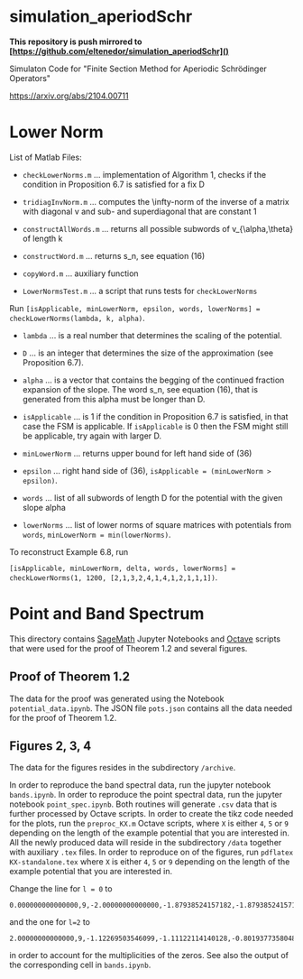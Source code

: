 # simulation_aperiodSchr

**This repository is push mirrored to [https://github.com/eltenedor/simulation_aperiodSchr]()**

Simulaton Code for "Finite Section Method for Aperiodic Schrödinger Operators"

https://arxiv.org/abs/2104.00711



# Lower Norm
List of Matlab Files:

* `checkLowerNorms.m` ... implementation of Algorithm 1, checks if the condition in Proposition 6.7 is satisfied for a fix D

* `tridiagInvNorm.m` ... computes the \infty-norm of the inverse of a matrix with diagonal v and sub- and superdiagonal that are constant 1

* `constructAllWords.m` ... returns all possible subwords of v_{\alpha,\theta} of length k

* `constructWord.m` ... returns s_n, see equation (16)

* `copyWord.m` ... auxiliary function

* `LowerNormsTest.m` ... a script that runs tests for `checkLowerNorms`


Run `[isApplicable, minLowerNorm, epsilon, words, lowerNorms] = checkLowerNorms(lambda, k, alpha)`.

+ `lambda` ... is a real number that determines the scaling of the potential.

+ `D` ... is an integer that determines the size of the approximation (see Proposition 6.7).

+ `alpha` ... is a vector that contains the begging of the continued fraction expansion of the slope. The word s_n, see equation (16), that is generated from this alpha must be longer than D.

- `isApplicable` ... is 1 if the condition in Proposition 6.7 is satisfied, in that case the FSM is applicable. If `isApplicable` is 0 then the FSM might still be applicable, try again with larger D.

- `minLowerNorm` ... returns upper bound for left hand side of (36)

- `epsilon` ... right hand side of (36), `isApplicable = (minLowerNorm > epsilon)`.

- `words` ... list of all subwords of length D for the potential with the given slope alpha

- `lowerNorms` ... list of lower norms of square matrices with potentials from `words`, `minLowerNorm = min(lowerNorms)`.

To reconstruct Example 6.8, run 

`[isApplicable, minLowerNorm, delta, words, lowerNorms] = checkLowerNorms(1, 1200, [2,1,3,2,4,1,4,1,2,1,1,1])`.


# Point and Band Spectrum

  This directory contains [SageMath](https://www.sagemath.org/) Jupyter Notebooks and [Octave](https://www.gnu.org/software/octave/) scripts that were used for the proof of Theorem 1.2 and several figures.

## Proof of Theorem 1.2

The data for the proof was generated using the Notebook `potential_data.ipynb`.
The JSON file `pots.json` contains all the data needed for the proof of Theorem 1.2.

## Figures 2, 3, 4

The data for the figures resides in the subdirectory `/archive`.

In order to reproduce the band spectral data, run the jupyter notebook `bands.ipynb`.
In order to reproduce the point spectral data, run the jupyter notebook `point_spec.ipynb`.
Both routines will generate `.csv` data that is further processed by Octave scripts.
In order to create the tikz code needed for the plots, run the `preproc_KX.m` Octave scripts, where `X` is either `4`, `5` or `9` depending on the length of the example potential that you are interested in.
All the newly produced data will reside in the subdirectory `/data` together with auxiliary `.tex` files. 
In order to reproduce on of the figures, run `pdflatex KX-standalone.tex` where `X` is either `4`, `5` or `9` depending on the length of the example potential that you are interested in.

Change the line for `l = 0` to
```
0.000000000000000,9,-2.00000000000000,-1.87938524157182,-1.87938524157182,-1.53208888623796,-1.53208888623796,-1.00000000000000,-1.00000000000000,-0.347296355333861,-0.347296355333861,0.347296355333861,0.347296355333861,1.00000000000000,1.00000000000000,1.53208888623796,1.53208888623796,1.87938524157182,1.87938524157182,2.00000000000000
```
and the one for `l=2` to
```
2.00000000000000,9,-1.12269503546099,-1.11122114140128,-0.801937735804838,-0.762512708829868,-0.341677503250975,-0.288537854368133,0.554958132087371,0.614111698460124,1.56339706474929,1.67439549622911,2.24697960371747,2.48317863579858,2.66734798160450,3.00000000000000,3.00000000000000,3.18291284403670,3.71593700828199,3.72536349954030
```
in order to account for the multiplicities of the zeros. See also the output of the corresponding cell in `bands.ipynb`.

